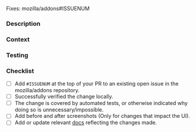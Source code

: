 Fixes: mozilla/addons#ISSUENUM

<!--
Thanks for opening a Pull Request (PR), here's a few guidelines as to what we need in your PR before we review it.
-->

### Description

<!--
Your PR will be squashed when merged so the 1st commit must contain a descriptive and concise summary of the change.
Additional details should be added in the description. If your change is simple enough to summarize in the commit, or
if it is not relevant for your PR, remove this section.
-->

### Context

<!--
Often a pull request contains changes that are not fully self explanatory. Maybe this PR is a part of a series,
or maybe it is a partial change now with a more ambitious plan for the future. Add this additional context here.
If it is not relevant for your PR, remove this section.
-->

### Testing

<!--
Your change must be related to an existing, open issue. This issue should contain testing instructions.
Often, the testing info in the issue is higher level, geared towards a user or QA experience.
Here you can provide information for a developer verifying this PR. Get technical.
If it is not relevant to your PR, remove this section.
-->

### Checklist

<!--
Here's a few guidelines as to what we need in your PR before we review it.
Please delete anything that isn't relevant to your patch.
-->

- [ ] Add `#ISSUENUM` at the top of your PR to an existing open issue in the mozilla/addons repository.
- [ ] Successfully verified the change locally.
- [ ] The change is covered by automated tests, or otherwise indicated why doing so is unnecessary/impossible.
- [ ] Add before and after screenshots (Only for changes that impact the UI).
- [ ] Add or update relevant [docs](../docs/) reflecting the changes made.
